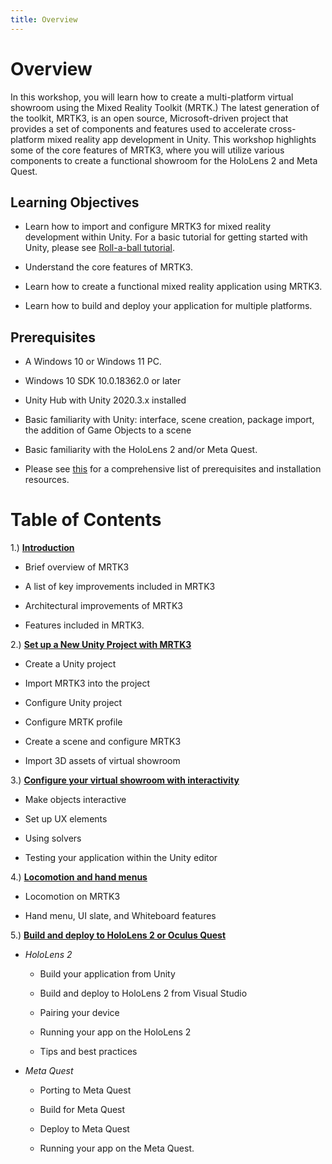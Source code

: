 ```yaml
---
title: Overview
---
```


# Overview

In this workshop, you will learn how to create a multi-platform virtual showroom using the Mixed Reality Toolkit (MRTK.) The latest generation of the toolkit, MRTK3, is an open source, Microsoft-driven project that provides a set of components and features used to accelerate cross-platform mixed reality app development in Unity. This workshop highlights some of the core features of MRTK3, where you will utilize various components to create a functional showroom for the HoloLens 2 and Meta Quest.

## Learning Objectives

- Learn how to import and configure MRTK3 for mixed reality development within Unity. For a basic tutorial for getting started with Unity, please see [Roll-a-ball tutorial](https://learn.unity.com/project/roll-a-ball).

- Understand the core features of MRTK3.

- Learn how to create a functional mixed reality application using MRTK3.

- Learn how to build and deploy your application for multiple platforms.

## Prerequisites

- A Windows 10 or Windows 11 PC.  

- Windows 10 SDK 10.0.18362.0 or later  

- Unity Hub with Unity 2020.3.x installed  

- Basic familiarity with Unity: interface, scene creation, package import, the addition of Game Objects to a scene 

- Basic familiarity with the HoloLens 2 and/or Meta Quest. 

- Please see [this](https://docs.microsoft.com/en-us/windows/mixed-reality/develop/install-the-tools) for a comprehensive list of prerequisites and installation resources.

# Table of Contents 
1.) [**Introduction**](1-introduction.md)
    
- Brief overview of MRTK3

- A list of key improvements included in MRTK3

- Architectural improvements of MRTK3

- Features included in MRTK3.

2.) [**Set up a  New Unity Project with MRTK3**](2-setup-unity-project.md)

- Create a Unity project

- Import MRTK3 into the project

- Configure Unity project 

- Configure MRTK profile

- Create a scene and configure MRTK3

- Import 3D assets of virtual showroom

3.) [**Configure your virtual showroom with interactivity**](3-configure-virtual-showroom.md)


-	Make objects interactive

-	Set up UX elements

-	Using solvers

-	Testing your application within the Unity editor

4.) [**Locomotion and hand menus**](4-locomoting-around-virtual-showroom.md)

-	Locomotion on MRTK3

-	Hand menu, UI slate, and Whiteboard features

5.) [**Build and deploy to HoloLens 2 or Oculus Quest**](5-build-deploy.md)
-	*HoloLens 2*

    -	Build your application from Unity

    -	Build and deploy to HoloLens 2 from Visual Studio

    -	Pairing your device

    -	Running your app on the HoloLens 2

    -	Tips and best practices
- *Meta Quest*

    - Porting to Meta Quest
    
    - Build for Meta Quest
    - Deploy to Meta Quest
    - Running your app on the Meta Quest.




